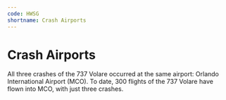 ```yaml
---
code: HWSG
shortname: Crash Airports
---
```


# Crash Airports

All three crashes of the 737 Volare occurred at the same airport: Orlando International Airport (MCO). To date, 300 flights of the 737 Volare have flown into MCO, with just three crashes.
